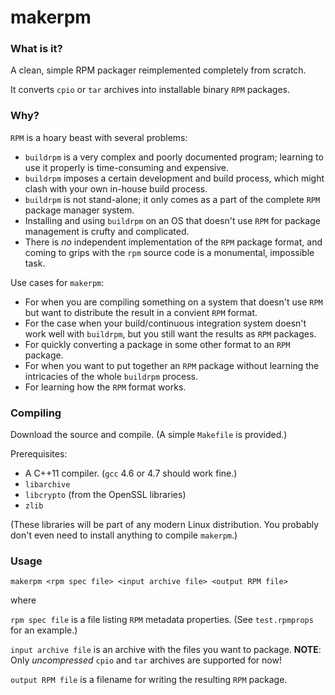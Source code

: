 makerpm
=======

### What is it?

A clean, simple RPM packager reimplemented completely from scratch.

It converts `cpio` or `tar` archives into installable binary `RPM` packages.

### Why?

`RPM` is a hoary beast with several problems:

  * `buildrpm` is a very complex and poorly documented program; learning to use it properly is time-consuming and expensive.
  * `buildrpm` imposes a certain development and build process, which might clash with your own in-house build process.
  * `buildrpm` is not stand-alone; it only comes as a part of the complete `RPM` package manager system.
  * Installing and using `buildrpm` on an OS that doesn't use `RPM` for package management is crufty and complicated.
  * There is _no_ independent implementation of the `RPM` package format, and coming to grips with the `rpm` source code is a monumental, impossible task.

Use cases for `makerpm`:

  * For when you are compiling something on a system that doesn't use `RPM` but want to distribute the result in a convient `RPM` format.
  * For the case when your build/continuous integration system doesn't work well with `buildrpm`, but you still want the results as `RPM` packages.
  * For quickly converting a package in some other format to an `RPM` package.
  * For when you want to put together an `RPM` package without learning the intricacies of the whole `buildrpm` process.
  * For learning how the `RPM` format works.

### Compiling

Download the source and compile. (A simple `Makefile` is provided.)

Prerequisites:

  * A C++11 compiler. (`gcc` 4.6 or 4.7 should work fine.)
  * `libarchive`
  * `libcrypto` (from the OpenSSL libraries)
  * `zlib`

(These libraries will be part of any modern Linux distribution. You probably don't even need to install anything to compile `makerpm`.)

### Usage

    makerpm <rpm spec file> <input archive file> <output RPM file>

where

`rpm spec file` is a file listing `RPM` metadata properties. (See `test.rpmprops` for an example.)

`input archive file` is an archive with the files you want to package. 
**NOTE**: Only _uncompressed_ `cpio` and `tar` archives are supported for now!

`output RPM file` is a filename for writing the resulting `RPM` package.
